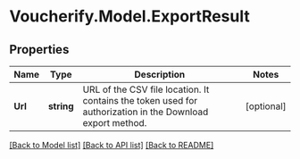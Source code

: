 # Voucherify.Model.ExportResult

## Properties

Name | Type | Description | Notes
------------ | ------------- | ------------- | -------------
**Url** | **string** | URL of the CSV file location. It contains the token used for authorization in the Download export method. | [optional] 

[[Back to Model list]](../../README.md#documentation-for-models) [[Back to API list]](../../README.md#documentation-for-api-endpoints) [[Back to README]](../../README.md)

